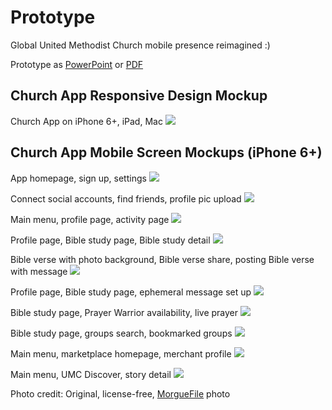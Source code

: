 # Prototype

Global United Methodist Church mobile presence reimagined :)

Prototype as [PowerPoint](https://drive.google.com/file/d/0B02bpu7HZwJRU2o1dnZBblVDNFE/view?usp=sharing) or [PDF](https://drive.google.com/file/d/0B02bpu7HZwJRRm92SDU1WUhjMGs/view?usp=sharing)

## Church App Responsive Design Mockup

Church App on iPhone 6+, iPad, Mac
![](images/iphone-6-plus-ipad-imac.png)

## Church App Mobile Screen Mockups (iPhone 6+)

App homepage, sign up, settings
![](images/iphone-6-plus-screens-1.jpg)

Connect social accounts, find friends, profile pic upload
![](images/iphone-6-plus-screens-2.jpg)

Main menu, profile page, activity page
![](images/iphone-6-plus-screens-3.jpg)

Profile page, Bible study page, Bible study detail
![](images/iphone-6-plus-screens-4.jpg)

Bible verse with photo background, Bible verse share, posting Bible verse with message
![](images/iphone-6-plus-screens-5.jpg)

Profile page, Bible study page, ephemeral message set up
![](images/iphone-6-plus-screens-6.jpg)

Bible study page, Prayer Warrior availability, live prayer
![](images/iphone-6-plus-screens-7.jpg)

Bible study page, groups search, bookmarked groups
![](images/iphone-6-plus-screens-8.jpg)

Main menu, marketplace homepage, merchant profile
![](images/iphone-6-plus-screens-9.jpg)

Main menu, UMC Discover, story detail
![](images/iphone-6-plus-screens-10.jpg)

Photo credit:
Original, license-free, [MorgueFile](http://www.morguefile.com/archive/display/924868) photo
